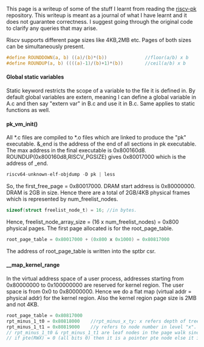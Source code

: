 This page is a writeup of some of the stuff I learnt from reading the [riscv-pk](https://github.com/riscv/riscv-pk) repository. This writeup is meant as a journal of what I have learnt and it does not guarantee correctness. I suggest going through the original code to clarify any queries that may arise.

Riscv supports different page sizes like 4KB,2MB etc. Pages of both sizes can be simultaneously present.
```c
#define ROUNDDOWN(a, b) ((a)/(b)*(b))              //floor(a/b) x b
#define ROUNDUP(a, b) ((((a)-1)/(b)+1)*(b))        //ceil(a/b) x b
```
#### Global static variables  
Static keyword restricts the scope of a variable to the file it is defined in. By default global variables are extern, meaning I can define a global variable in A.c and then say "extern var" in B.c and use it in B.c. Same applies to static functions as well.

#### pk_vm_init()  
All \*.c files are compiled to \*.o files which are linked to produce the "pk" executable. \&\_end is the address of the end of all sections in pk executable. The max address in the final executable is 0x800160d8. ROUNDUP(0x800160d8,RISCV_PGSIZE) gives 0x80017000 which is the address of \_end.
```asm
riscv64-unknown-elf-objdump -D pk | less
```
So, the first_free_page = 0x80017000. DRAM start address is 0x80000000. DRAM is 2GB in size. Hence there are a total of 2GB/4KB physical frames which is represented by num_freelist_nodes.  
```c
sizeof(struct freelist_node_t) = 16; //in bytes.
```  
Hence, freelist_node_array_size = (16 x num_freelist_nodes) = 0x800 physical pages. The first page allocated is for the root_page_table.  
```c
root_page_table = 0x80017000 + (0x800 x 0x1000) = 0x80817000
```
The address of root_page_table is written into the sptbr csr.  

#### \_\_map_kernel_range  
In the virtual address space of a user process, addresses starting from 0x80000000 to 0x100000000 are reserved for kernel region. The user space is from 0x0 to 0x80000000. Hence we do a flat map (virtual addr = physical addr) for the kernel region. Also the kernel region page size is 2MB and not 4KB.
```c
root_page_table = 0x80817000
rpt_minus_1_t0 = 0x80818000    //rpt_minus_x_ty: x refers depth of tree. x = 0 refers to root.
rpt_minus_1_t1 = 0x80819000    //y refers to node number in level "x".
// rpt_minus_1_t0 & rpt_minus_1_t1 are leaf nodes in the page walk since we use 2MB pages.
// if pte(RWX) = 0 (all bits 0) then it is a pointer pte node else it is a leaf node.
```
